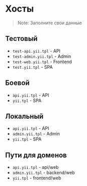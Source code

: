 # Хосты

> Note: Заполните свои данные

## Тестовый

* `test-api.yii.tpl` - API
* `test-admin.yii.tpl` - Admin
* `test-web.yii.tpl` - Frontend
* `test.yii.tpl` - SPA

## Боевой

* `api.yii.tpl` - API
* `yii.tpl` - SPA

## Локальный

* `api.yii.tpl` - API
* `admin.yii.tpl` - Admin
* `yii.tpl` - SPA

## Пути для доменов

* `api.yii.tpl` - api/web
* `admin.yii.tpl` - backend/web
* `yii.tpl` - frontend/web
